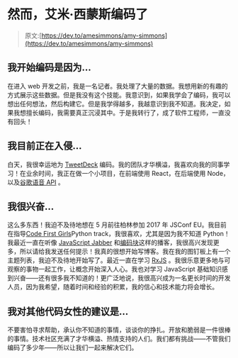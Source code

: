 # 然而，艾米·西蒙斯编码了

> 原文:[https://dev.to/amesimmons/amy-simmons](https://dev.to/amesimmons/amy-simmons)

## 我开始编码是因为...

在进入 web 开发之前，我是一名记者。我处理了大量的数据。我想用新的有趣的方式展示这些数据。但是我没有这个技能。我意识到，如果我学会了编码，我可以想出任何想法，然后构建它。但是我学得越多，我越意识到我不知道。我决定，如果我想擅长编码，我需要真正沉浸其中。于是我转行了，成了软件工程师，一直没有回头！

## 我目前正在入侵...

白天，我很幸运地为 [TweetDeck](https://tweetdeck.twitter.com/) 编码。我的团队才华横溢，我喜欢向我的同事学习！在业余时间，我正在做一个小项目，在前端使用 React，在后端使用 Node，以及[谷歌语音 API](https://cloud.google.com/speech/) 。

## 我很兴奋...

这么多东西！我迫不及待地想在 5 月前往柏林参加 2017 年 JSConf EU。我目前在指导[Code First Girls](http://www.codefirstgirls.org.uk/)Python track，我很喜欢，尤其是因为我不知道 Python！我最近一直在听像 [JavaScript Jabber](https://devchat.tv/js-jabber) 和[编码块](https://www.codingblocks.net/)这样的播客，我很高兴发现更多，所以请给我发送任何提示！我真的很想开始写博客。我在我的图钉板上有一个主题列表，我迫不及待地开始写了。最近一直在学习 [RxJS](http://reactivex.io/rxjs/) 。我很乐意更多地与可观察的事物一起工作，让概念开始深入人心。我也对学习 JavaScript 基础知识感到兴奋——还有很多我不知道的！更广泛地说，我很高兴成为一名更长时间的开发人员，因为我希望，随着时间和经验的积累，我的信心和技术能力将会增长。

## 我对其他代码女性的建议是...

不要害怕寻求帮助，承认你不知道的事情，谈谈你的挣扎。开放和脆弱是一件很棒的事情。技术社区充满了才华横溢、热情支持的人们。我们都有挑战——不管我们编码了多少年——所以让我们一起来解决它们。